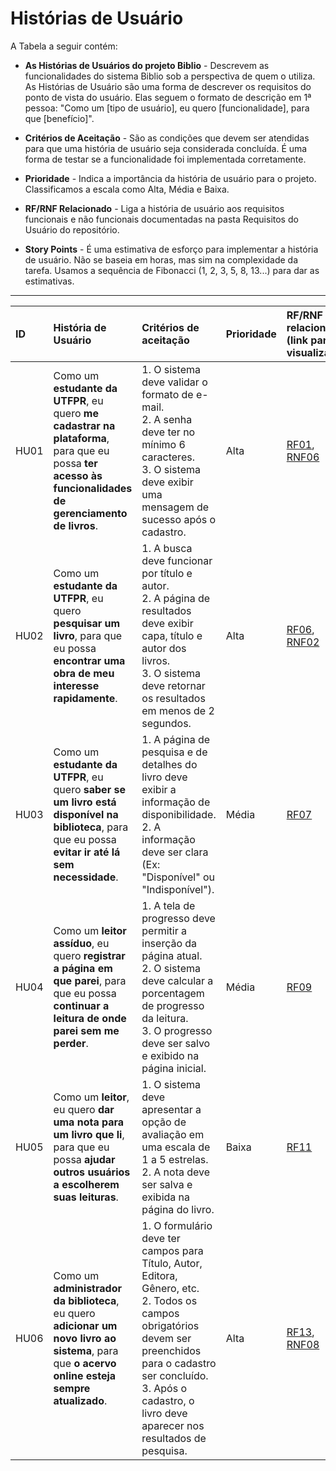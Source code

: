 # Histórias de Usuário

A Tabela a seguir contém:

* **As Histórias de Usuários do projeto Biblio** - Descrevem as funcionalidades do sistema Biblio sob a perspectiva de quem o utiliza. As Histórias de Usuário são uma forma de descrever os requisitos do ponto de vista do usuário. Elas seguem o formato de descrição em 1ª pessoa: "Como um [tipo de usuário], eu quero [funcionalidade], para que [benefício]".

* **Critérios de Aceitação** - São as condições que devem ser atendidas para que uma história de usuário seja considerada concluída. É uma forma de testar se a funcionalidade foi implementada corretamente.

* **Prioridade** - Indica a importância da história de usuário para o projeto. Classificamos a escala como Alta, Média e Baixa.

* **RF/RNF Relacionado** - Liga a história de usuário aos requisitos funcionais e não funcionais documentadas na pasta Requisitos do Usuário do repositório.

* **Story Points** - É uma estimativa de esforço para implementar a história de usuário. Não se baseia em horas, mas sim na complexidade da tarefa. Usamos a sequência de Fibonacci (1, 2, 3, 5, 8, 13...) para dar as estimativas.

---

| ID | História de Usuário | Critérios de aceitação | Prioridade | RF/RNF relacionado (link para visualizar) | Story Points |
| :--- | :--- | :--- | :--- | :--- | :--- |
| HU01 | Como um **estudante da UTFPR**, eu quero **me cadastrar na plataforma**, para que eu possa **ter acesso às funcionalidades de gerenciamento de livros**. | 1. O sistema deve validar o formato de e-mail.<br>2. A senha deve ter no mínimo 6 caracteres.<br>3. O sistema deve exibir uma mensagem de sucesso após o cadastro. | Alta | [RF01](RF.md#RF01), [RNF06](RNF.md#RNF06) | 8 |
| HU02 | Como um **estudante da UTFPR**, eu quero **pesquisar um livro**, para que eu possa **encontrar uma obra de meu interesse rapidamente**. | 1. A busca deve funcionar por título e autor.<br>2. A página de resultados deve exibir capa, título e autor dos livros.<br>3. O sistema deve retornar os resultados em menos de 2 segundos. | Alta | [RF06](RF.md#RF06), [RNF02](RNF.md#RNF02) | 13 |
| HU03 | Como um **estudante da UTFPR**, eu quero **saber se um livro está disponível na biblioteca**, para que eu possa **evitar ir até lá sem necessidade**. | 1. A página de pesquisa e de detalhes do livro deve exibir a informação de disponibilidade.<br>2. A informação deve ser clara (Ex: "Disponível" ou "Indisponível"). | Média | [RF07](RF.md#RF07) | 5 |
| HU04 | Como um **leitor assíduo**, eu quero **registrar a página em que parei**, para que eu possa **continuar a leitura de onde parei sem me perder**. | 1. A tela de progresso deve permitir a inserção da página atual.<br>2. O sistema deve calcular a porcentagem de progresso da leitura.<br>3. O progresso deve ser salvo e exibido na página inicial. | Média | [RF09](RF.md#RF09) | 8 |
| HU05 | Como um **leitor**, eu quero **dar uma nota para um livro que li**, para que eu possa **ajudar outros usuários a escolherem suas leituras**. | 1. O sistema deve apresentar a opção de avaliação em uma escala de 1 a 5 estrelas.<br>2. A nota deve ser salva e exibida na página do livro. | Baixa | [RF11](RF.md#RF11) | 3 |
| HU06 | Como um **administrador da biblioteca**, eu quero **adicionar um novo livro ao sistema**, para que **o acervo online esteja sempre atualizado**. | 1. O formulário deve ter campos para Título, Autor, Editora, Gênero, etc.<br>2. Todos os campos obrigatórios devem ser preenchidos para o cadastro ser concluído.<br>3. Após o cadastro, o livro deve aparecer nos resultados de pesquisa. | Alta | [RF13](RF.md#RF13), [RNF08](RNF.md#RNF08) | 5 |
